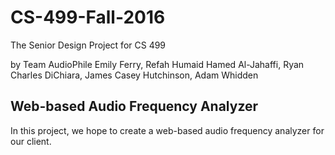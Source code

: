 # CS-499-Fall-2016
The Senior Design Project for CS 499

by Team AudioPhile
Emily Ferry,
Refah Humaid Hamed Al-Jahaffi,
Ryan Charles DiChiara,
James Casey Hutchinson,
Adam Whidden

## Web-based Audio Frequency Analyzer
In this project, we hope to create a web-based audio frequency analyzer for our client.
